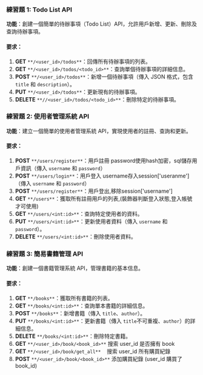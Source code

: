 ### 練習題 1: Todo List API

**功能**：創建一個簡單的待辦事項（Todo List）API，允許用戶新增、更新、刪除及查詢待辦事項。

#### 要求：

1.  **GET** `**/<user_id>/todos**`：回傳所有待辦事項的列表。
2.  **GET** `**/<user_id>/todos/<todo_id>**`：查詢單個待辦事項的詳細信息。
3.  **POST** `**/<user_id>/todos**`：新增一個待辦事項（傳入 JSON 格式，包含 `title` 和 `description`）。
4.  **PUT** `**/<user_id>/todos**`：更新現有的待辦事項。
5.  **DELETE** `**//<user_id>/todos/<todo_id>**`：刪除特定的待辦事項。
    

### 練習題 2: 使用者管理系統 API

**功能**：建立一個簡單的使用者管理系統 API，實現使用者的註冊、查詢和更新。

#### 要求：

1.  **POST** `**/users/register**`：用戶註冊 password使用hash加密，sql儲存用戶資訊（傳入 `username` 和 `password`）
2.  **POST** `**/users/login**`：用戶登入 username存入session['useranme']  （傳入 `username` 和 `password`）
3.  **POST** `**/users/register**`：用戶登出,移除session['username']
4.  **GET** `**/users**`：獲取所有註冊用戶的列表,(裝飾器判斷登入狀態,登入帳號才可使用)
5.  **GET** `**/users/<int:id>**`：查詢特定使用者的資料。
6.  **PUT** `**/users/<int:id>**`：更新使用者資料（傳入 `username` 和 `password`）。
7.  **DELETE** `**/users/<int:id>**`：刪除使用者資料。

### 練習題 3: 簡易書籍管理 API

**功能**：創建一個書籍管理系統 API，管理書籍的基本信息。

#### 要求：

1.  **GET** `**/books**`：獲取所有書籍的列表。
2.  **GET** `**/books/<int:id>**`：查詢單本書籍的詳細信息。
3.  **POST** `**/books**`：新增書籍（傳入 `title`、`author`）。
4.  **PUT** `**/books/<int:id>**`：更新書籍（傳入 `title`不可重複、`author`）的詳細信息。
5.  **DELETE** `**/books/<int:id>**`：刪除特定書籍。
6.  **GET** `**/<user_id>/book/<book_id>**` 搜索 user\_id 是否擁有 book
7.  **GET** `**/<user_id>/book/get_all**`    搜索 user\_id 所有購買紀錄
8.  **POST** `**/<user_id>/book/<book_id>**` 添加購買紀錄 (user\_id 購買了 book\_id)

